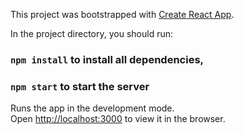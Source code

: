 This project was bootstrapped with [Create React App](https://github.com/facebook/create-react-app).


In the project directory, you should run:

### `npm install`    to install all dependencies,
### `npm start` to start the server

Runs the app in the development mode.<br />
Open [http://localhost:3000](http://localhost:3000) to view it in the browser.

